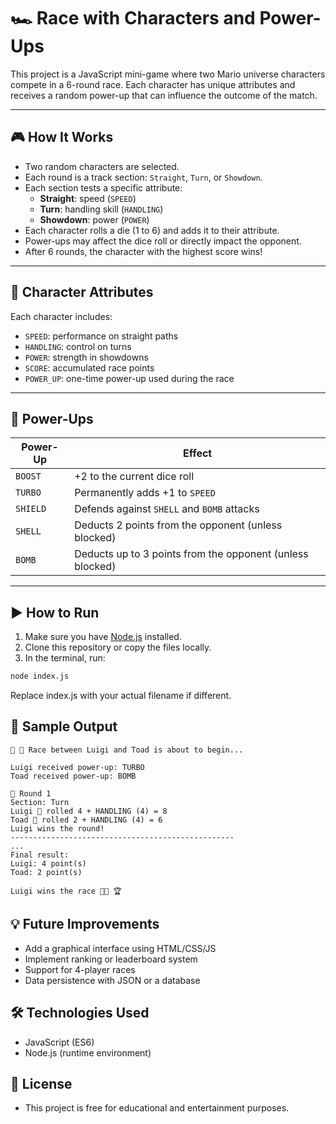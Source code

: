 # 🏎️ Race with Characters and Power-Ups

This project is a JavaScript mini-game where two Mario universe characters compete in a 6-round race. Each character has unique attributes and receives a random power-up that can influence the outcome of the match.

---

## 🎮 How It Works

- Two random characters are selected.
- Each round is a track section: `Straight`, `Turn`, or `Showdown`.
- Each section tests a specific attribute:
  - **Straight**: speed (`SPEED`)
  - **Turn**: handling skill (`HANDLING`)
  - **Showdown**: power (`POWER`)
- Each character rolls a die (1 to 6) and adds it to their attribute.
- Power-ups may affect the dice roll or directly impact the opponent.
- After 6 rounds, the character with the highest score wins!

---

## 🧩 Character Attributes

Each character includes:

- `SPEED`: performance on straight paths
- `HANDLING`: control on turns
- `POWER`: strength in showdowns
- `SCORE`: accumulated race points
- `POWER_UP`: one-time power-up used during the race

---

## 🎁 Power-Ups

| Power-Up | Effect |
|----------|--------|
| `BOOST`  | +2 to the current dice roll |
| `TURBO`  | Permanently adds +1 to `SPEED` |
| `SHIELD` | Defends against `SHELL` and `BOMB` attacks |
| `SHELL`  | Deducts 2 points from the opponent (unless blocked) |
| `BOMB`   | Deducts up to 3 points from the opponent (unless blocked) |

---

## ▶️ How to Run

1. Make sure you have [Node.js](https://nodejs.org/) installed.
2. Clone this repository or copy the files locally.
3. In the terminal, run:

```bash
node index.js
```
Replace index.js with your actual filename if different.

## 🧪 Sample Output
```text
🚨 🏁 Race between Luigi and Toad is about to begin...

Luigi received power-up: TURBO
Toad received power-up: BOMB

🏁 Round 1
Section: Turn
Luigi 🎲 rolled 4 + HANDLING (4) = 8
Toad 🎲 rolled 2 + HANDLING (4) = 6
Luigi wins the round!
--------------------------------------------------
...
Final result:
Luigi: 4 point(s)
Toad: 2 point(s)

Luigi wins the race 🎈🎈 🏆
```

## 💡 Future Improvements
- Add a graphical interface using HTML/CSS/JS
- Implement ranking or leaderboard system
- Support for 4-player races
- Data persistence with JSON or a database

## 🛠️ Technologies Used
- JavaScript (ES6)
- Node.js (runtime environment)

## 📄 License
- This project is free for educational and entertainment purposes.
